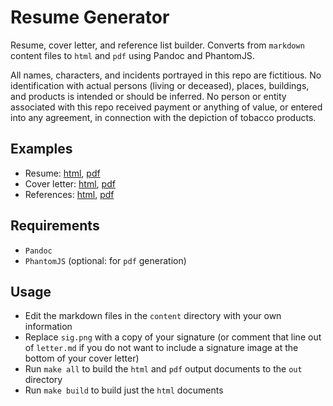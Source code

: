 # Resume Generator

Resume, cover letter, and reference list builder. Converts from
`markdown` content files to `html` and `pdf` using Pandoc and
PhantomJS.

All names, characters, and incidents portrayed in this repo are
fictitious. No identification with actual persons (living or
deceased), places, buildings, and products is intended or should be
inferred. No person or entity associated with this repo received
payment or anything of value, or entered into any agreement, in
connection with the depiction of tobacco products.

## Examples

- Resume: [html][resume-html], [pdf][resume-pdf]
- Cover letter: [html][letter-html], [pdf][letter-pdf]
- References: [html][references-html], [pdf][references-pdf]

## Requirements

- `Pandoc`
- `PhantomJS` (optional: for `pdf` generation)

## Usage

- Edit the markdown files in the `content` directory with your own
  information
- Replace `sig.png` with a copy of your signature (or comment that
  line out of `letter.md` if you do not want to include a signature
  image at the bottom of your cover letter)
- Run `make all` to build the `html` and `pdf` output documents to
  the `out` directory
- Run `make build` to build just the `html` documents

[resume-html]: https://s3-us-west-2.amazonaws.com/epsalt-resume-builder/resume.html
[resume-pdf]: https://s3-us-west-2.amazonaws.com/epsalt-resume-builder/resume.pdf
[letter-html]: https://s3-us-west-2.amazonaws.com/epsalt-resume-builder/letter.html
[letter-pdf]: https://s3-us-west-2.amazonaws.com/epsalt-resume-builder/letter.pdf
[references-html]: https://s3-us-west-2.amazonaws.com/epsalt-resume-builder/references.html
[references-pdf]: https://s3-us-west-2.amazonaws.com/epsalt-resume-builder/references.pdf
